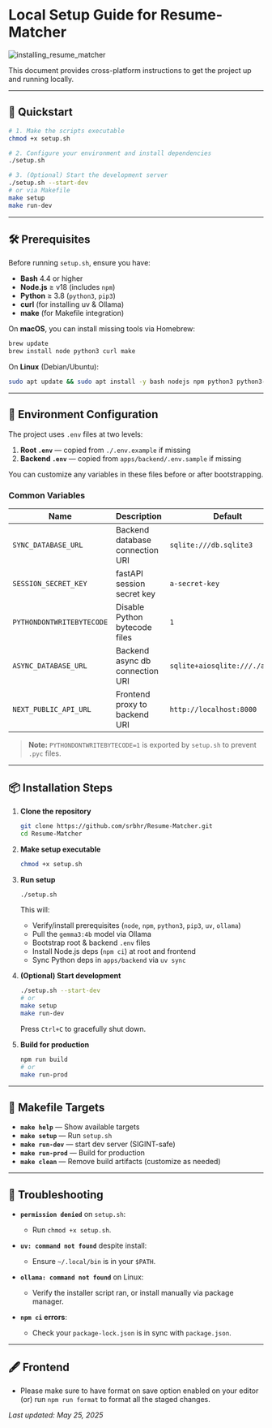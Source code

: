 # Local Setup Guide for Resume-Matcher

![installing_resume_matcher](assets/how_to_install_resumematcher.png)

This document provides cross-platform instructions to get the project up and running locally.

---

## 🚀 Quickstart

```bash
# 1. Make the scripts executable
chmod +x setup.sh

# 2. Configure your environment and install dependencies
./setup.sh

# 3. (Optional) Start the development server
./setup.sh --start-dev
# or via Makefile
make setup
make run-dev
```

---

## 🛠️ Prerequisites

Before running `setup.sh`, ensure you have:

- **Bash** 4.4 or higher
- **Node.js** ≥ v18 (includes `npm`)
- **Python** ≥ 3.8 (`python3`, `pip3`)
- **curl** (for installing uv & Ollama)
- **make** (for Makefile integration)

On **macOS**, you can install missing tools via Homebrew:

```bash
brew update
brew install node python3 curl make
```

On **Linux** (Debian/Ubuntu):

```bash
sudo apt update && sudo apt install -y bash nodejs npm python3 python3-pip curl make
```

---

## 🔧 Environment Configuration

The project uses `.env` files at two levels:

1. **Root `.env`** — copied from `./.env.example` if missing
2. **Backend `.env`** — copied from `apps/backend/.env.sample` if missing

You can customize any variables in these files before or after bootstrapping.

### Common Variables

| Name                      | Description                     | Default                        |
| ------------------------- | ------------------------------- | ------------------------------ |
| `SYNC_DATABASE_URL`       | Backend database connection URI | `sqlite:///db.sqlite3`         |
| `SESSION_SECRET_KEY`      | fastAPI session secret key      | `a-secret-key`                 |
| `PYTHONDONTWRITEBYTECODE` | Disable Python bytecode files   | `1`                            |
| `ASYNC_DATABASE_URL`      | Backend async db connection URI | `sqlite+aiosqlite:///./app.db` |
| `NEXT_PUBLIC_API_URL`     | Frontend proxy to backend URI   | `http://localhost:8000`        |

> **Note:** `PYTHONDONTWRITEBYTECODE=1` is exported by `setup.sh` to prevent `.pyc` files.

---

## 📦 Installation Steps

1. **Clone the repository**

   ```bash
   git clone https://github.com/srbhr/Resume-Matcher.git
   cd Resume-Matcher
   ```

2. **Make setup executable**

   ```bash
   chmod +x setup.sh
   ```

3. **Run setup**

   ```bash
   ./setup.sh
   ```

   This will:

   - Verify/install prerequisites (`node`, `npm`, `python3`, `pip3`, `uv`, `ollama`)
   - Pull the `gemma3:4b` model via Ollama
   - Bootstrap root & backend `.env` files
   - Install Node.js deps (`npm ci`) at root and frontend
   - Sync Python deps in `apps/backend` via `uv sync`

4. **(Optional) Start development**

   ```bash
   ./setup.sh --start-dev
   # or
   make setup
   make run-dev
   ```

   Press `Ctrl+C` to gracefully shut down.

5. **Build for production**
   ```bash
   npm run build
   # or
   make run-prod
   ```

---

## 🔨 Makefile Targets

- **`make help`** — Show available targets
- **`make setup`** — Run `setup.sh`
- **`make run-dev`** — start dev server (SIGINT-safe)
- **`make run-prod`** — Build for production
- **`make clean`** — Remove build artifacts (customize as needed)

---

## 🐞 Troubleshooting

- **`permission denied`** on `setup.sh`:

  - Run `chmod +x setup.sh`.

- **`uv: command not found`** despite install:

  - Ensure `~/.local/bin` is in your `$PATH`.

- **`ollama: command not found`** on Linux:

  - Verify the installer script ran, or install manually via package manager.

- **`npm ci` errors**:
  - Check your `package-lock.json` is in sync with `package.json`.

---

## 🖋️ Frontend

- Please make sure to have format on save option enabled on your editor (or) run `npm run format` to format all the staged changes.

_Last updated: May 25, 2025_

